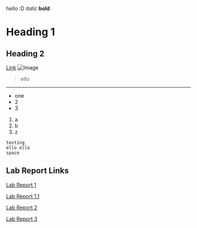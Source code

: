 hello
:D
*italic*
**bold**
# Heading 1
## Heading 2
[Link](http://hi.com)
![Image](https://images4.alphacoders.com/113/1130246.jpg)
> ello
---
* one
* 2
* 3
1. a
2. b
3. z
```
testing
ello ello
space
```

## Lab Report Links
[Lab Report 1](https://ceciliatruong.github.io/cse15l-lab-report/lab-report-1-week-0.html)

[Lab Report 1.1](https://ceciliatruong.github.io/cse15l-lab-report/lab-report-1-week-1.html)

[Lab Report 2](https://ceciliatruong.github.io/cse15l-lab-report/lab-report-2-week-3.html)

[Lab Report 3](https://ceciliatruong.github.io/cse15l-lab-report/lab-report-3-week-5.html)
